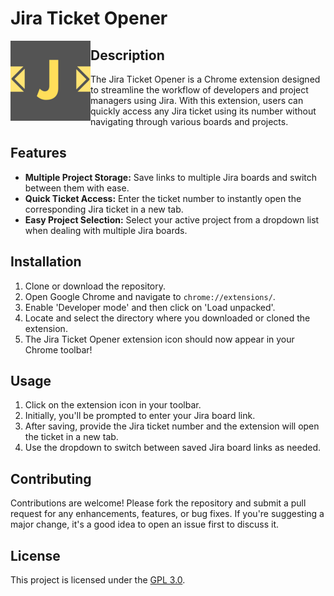 # Jira Ticket Opener

<img align="left" alt="Twitter" width="128px" src="./assets/icon128.png" />

## Description

The Jira Ticket Opener is a Chrome extension designed to streamline the workflow of developers and project managers using Jira. With this extension, users can quickly access any Jira ticket using its number without navigating through various boards and projects.

## Features

- **Multiple Project Storage:** Save links to multiple Jira boards and switch between them with ease.
- **Quick Ticket Access:** Enter the ticket number to instantly open the corresponding Jira ticket in a new tab.
- **Easy Project Selection:** Select your active project from a dropdown list when dealing with multiple Jira boards.


## Installation

1. Clone or download the repository.
2. Open Google Chrome and navigate to `chrome://extensions/`.
3. Enable 'Developer mode' and then click on 'Load unpacked'.
4. Locate and select the directory where you downloaded or cloned the extension.
5. The Jira Ticket Opener extension icon should now appear in your Chrome toolbar!

## Usage

1. Click on the extension icon in your toolbar.
2. Initially, you'll be prompted to enter your Jira board link.
3. After saving, provide the Jira ticket number and the extension will open the ticket in a new tab.
4. Use the dropdown to switch between saved Jira board links as needed.

## Contributing

Contributions are welcome! Please fork the repository and submit a pull request for any enhancements, features, or bug fixes. If you're suggesting a major change, it's a good idea to open an issue first to discuss it.

## License

This project is licensed under the [GPL 3.0](LICENSE).
